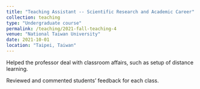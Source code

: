 ```yaml
---
title: "Teaching Assistant -- Scientific Research and Academic Career"
collection: teaching
type: "Undergraduate course"
permalink: /teaching/2021-fall-teaching-4
venue: "National Taiwan University"
date: 2021-10-01
location: "Taipei, Taiwan"
---
```


Helped the professor deal with classroom affairs, such as setup of distance learning.

Reviewed and commented students’ feedback for each class.
